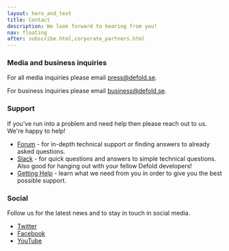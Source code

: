 ```yaml
---
layout: hero_and_text
title: Contact
description: We look forward to hearing from you!
nav: floating
after: subscribe.html,corporate_partners.html
---
```


### Media and business inquiries

For all media inquiries please email [press@defold.se](mailto:press@defold.se).

For business inquiries please email [business@defold.se](mailto:business@defold.se).


### Support

If you've run into a problem and need help then please reach out to us. We're happy to help!

* [Forum](https://forum.defold.com) - for in-depth technical support or finding answers to already asked questions.
* [Slack](https://www.defold.com/slack) - for quick questions and answers to simple technical questions. Also good for hanging out with your fellow Defold developers!
* [Getting Help](/manuals/getting-help/) - learn what we need from you in order to give you the best possible support.


### Social

Follow us for the latest news and to stay in touch in social media.

* [Twitter](https://twitter.com/defold)
* [Facebook](https://www.facebook.com/Defold)
* [YouTube](https://www.youtube.com/user/defoldvideos)

